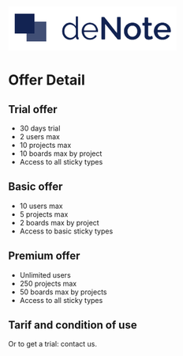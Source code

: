 ![deNote Logo](./assets/images/denote-logo.png)

# Offer Detail

## Trial offer
* 30 days trial 
* 2 users max
* 10 projects max
* 10 boards max by project
* Access to all sticky types

## Basic offer
* 10 users max
* 5 projects max
* 2 boards max by project
* Access to basic sticky types

## Premium offer
* Unlimited users
* 250 projects max
* 50 boards max by projects
* Access to all sticky types

## Tarif and condition of use

Or to get a trial: contact us.

